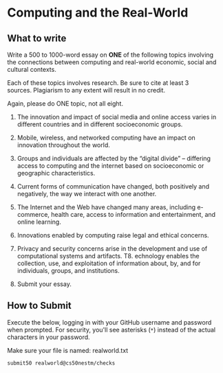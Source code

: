 # Computing and the Real-World

## What to write

Write a 500 to 1000-word essay on **ONE** of the following topics involving the connections between computing and real-world economic, social and cultural contexts.

Each of these topics involves research. Be sure to cite at least 3 sources. Plagiarism to any extent will result in no credit.

Again, please do ONE topic, not all eight.

1. The innovation and impact of social media and online access varies in different countries and in different socioeconomic groups.
2. Mobile, wireless, and networked computing have an impact on innovation throughout the world.
3. Groups and individuals are affected by the “digital divide” – differing access to computing and the internet based on socioeconomic or geographic characteristics.
4. Current forms of communication have changed, both positively and negatively, the way we interact with one another.
5. The Internet and the Web have changed many areas, including e-commerce, health care, access to information and entertainment, and online learning.
6. Innovations enabled by computing raise legal and ethical concerns.
7. Privacy and security concerns arise in the development and use of computational systems and artifacts.
T8. echnology enables the collection, use, and exploitation of information about, by, and for individuals, groups, and institutions.

1. Submit your essay.

## How to Submit

Execute the below, logging in with your GitHub username and password when prompted. For security, you'll see asterisks (`*`) instead of the actual characters in your password.

Make sure your file is named: realworld.txt 

```
submit50 realworld@cs50nestm/checks
```
